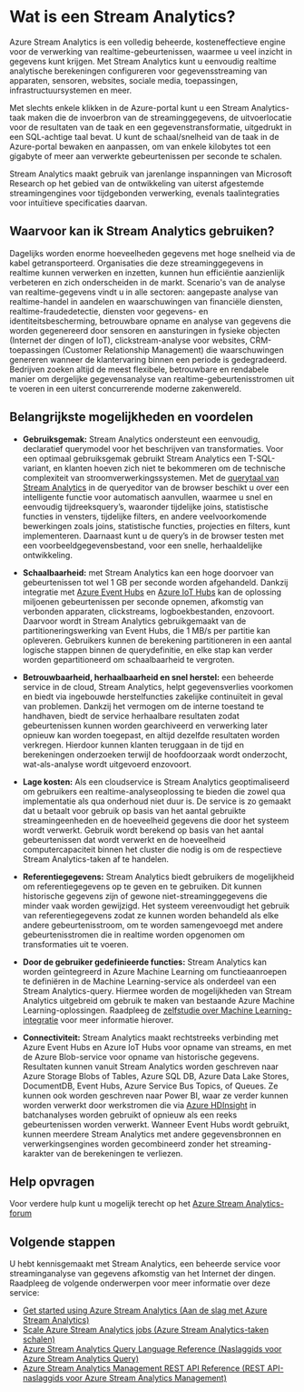 <properties 
    pageTitle="Inleiding tot Stream Analytics | Microsoft Azure" 
    description="Lees over Stream Analytics, een beheerde service waarmee u streaminggegevens van het Internet der dingen (IoT) in realtime kun analyseren." 
    keywords="analyse als een service, beheerde services, verwerking van streams, analyse van streams, wat is analyse van streams"
    services="stream-analytics" 
    documentationCenter="" 
    authors="jeffstokes72" 
    manager="paulettm" 
    editor="cgronlun"/>

<tags 
    ms.service="stream-analytics" 
    ms.devlang="na" 
    ms.topic="get-started-article" 
    ms.tgt_pltfrm="na" 
    ms.workload="data-services" 
    ms.date="08/04/2016" 
    ms.author="jeffstok"/>


# Wat is een Stream Analytics?

Azure Stream Analytics is een volledig beheerde, kosteneffectieve engine voor de verwerking van realtime-gebeurtenissen, waarmee u veel inzicht in gegevens kunt krijgen. Met Stream Analytics kunt u eenvoudig realtime analytische berekeningen configureren voor gegevensstreaming van apparaten, sensoren, websites, sociale media, toepassingen, infrastructuursystemen en meer.

Met slechts enkele klikken in de Azure-portal kunt u een Stream Analytics-taak maken die de invoerbron van de streaminggegevens, de uitvoerlocatie voor de resultaten van de taak en een gegevenstransformatie, uitgedrukt in een SQL-achtige taal bevat. U kunt de schaal/snelheid van de taak in de Azure-portal bewaken en aanpassen, om van enkele kilobytes tot een gigabyte of meer aan verwerkte gebeurtenissen per seconde te schalen.

Stream Analytics maakt gebruik van jarenlange inspanningen van Microsoft Research op het gebied van de ontwikkeling van uiterst afgestemde streamingengines voor tijdgebonden verwerking, evenals taalintegraties voor intuïtieve specificaties daarvan.

## Waarvoor kan ik Stream Analytics gebruiken?
Dagelijks worden enorme hoeveelheden gegevens met hoge snelheid via de kabel getransporteerd. Organisaties die deze streaminggegevens in realtime kunnen verwerken en inzetten, kunnen hun efficiëntie aanzienlijk verbeteren en zich onderscheiden in de markt. Scenario's van de analyse van realtime-gegevens vindt u in alle sectoren: aangepaste analyse van realtime-handel in aandelen en waarschuwingen van financiële diensten, realtime-fraudedetectie, diensten voor gegevens- en identiteitsbescherming, betrouwbare opname en analyse van gegevens die worden gegenereerd door sensoren en aansturingen in fysieke objecten (Internet der dingen of IoT), clickstream-analyse voor websites, CRM-toepassingen (Customer Relationship Management) die waarschuwingen genereren wanneer de klantervaring binnen een periode is gedegradeerd. Bedrijven zoeken altijd de meest flexibele, betrouwbare en rendabele manier om dergelijke gegevensanalyse van realtime-gebeurtenisstromen uit te voeren in een uiterst concurrerende moderne zakenwereld.

## Belangrijkste mogelijkheden en voordelen
-   **Gebruiksgemak:** Stream Analytics ondersteunt een eenvoudig, declaratief querymodel voor het beschrijven van transformaties. Voor een optimaal gebruiksgemak gebruikt Stream Analytics een T-SQL-variant, en klanten hoeven zich niet te bekommeren om de technische complexiteit van stroomverwerkingssystemen. Met de [querytaal van Stream Analytics](https://msdn.microsoft.com/library/azure/dn834998.aspx) in de queryeditor van de browser beschikt u over een intelligente functie voor automatisch aanvullen, waarmee u snel en eenvoudig tijdreeksquery’s, waaronder tijdelijke joins, statistische functies in vensters, tijdelijke filters, en andere veelvoorkomende bewerkingen zoals joins, statistische functies, projecties en filters, kunt implementeren. Daarnaast kunt u de query’s in de browser testen met een voorbeeldgegevensbestand, voor een snelle, herhaaldelijke ontwikkeling.  

-   **Schaalbaarheid:** met Stream Analytics kan een hoge doorvoer van gebeurtenissen tot wel 1 GB per seconde worden afgehandeld. Dankzij integratie met [Azure Event Hubs](https://azure.microsoft.com/services/event-hubs/) en [Azure IoT Hubs](https://azure.microsoft.com/services/iot-hub/) kan de oplossing miljoenen gebeurtenissen per seconde opnemen, afkomstig van verbonden apparaten, clickstreams, logboekbestanden, enzovoort. Daarvoor wordt in Stream Analytics gebruikgemaakt van de partitioneringswerking van Event Hubs, die 1 MB/s per partitie kan opleveren. Gebruikers kunnen de berekening partitioneren in een aantal logische stappen binnen de querydefinitie, en elke stap kan verder worden gepartitioneerd om schaalbaarheid te vergroten.  

-   **Betrouwbaarheid, herhaalbaarheid en snel herstel:** een beheerde service in de cloud, Stream Analytics, helpt gegevensverlies voorkomen en biedt via ingebouwde herstelfuncties zakelijke continuïteit in geval van problemen. Dankzij het vermogen om de interne toestand te handhaven, biedt de service herhaalbare resultaten zodat gebeurtenissen kunnen worden gearchiveerd en verwerking later opnieuw kan worden toegepast, en altijd dezelfde resultaten worden verkregen. Hierdoor kunnen klanten teruggaan in de tijd en berekeningen onderzoeken terwijl de hoofdoorzaak wordt onderzocht, wat-als-analyse wordt uitgevoerd enzovoort.  

-   **Lage kosten:** Als een cloudservice is Stream Analytics geoptimaliseerd om gebruikers een realtime-analyseoplossing te bieden die zowel qua implementatie als qua onderhoud niet duur is. De service is zo gemaakt dat u betaalt voor gebruik op basis van het aantal gebruikte streamingeenheden en de hoeveelheid gegevens die door het systeem wordt verwerkt. Gebruik wordt berekend op basis van het aantal gebeurtenissen dat wordt verwerkt en de hoeveelheid computercapaciteit binnen het cluster die nodig is om de respectieve Stream Analytics-taken af te handelen.  

-   **Referentiegegevens:** Stream Analytics biedt gebruikers de mogelijkheid om referentiegegevens op te geven en te gebruiken. Dit kunnen historische gegevens zijn of gewone niet-streaminggegevens die minder vaak worden gewijzigd. Het systeem vereenvoudigt het gebruik van referentiegegevens zodat ze kunnen worden behandeld als elke andere gebeurtenisstroom, om te worden samengevoegd met andere gebeurtenisstromen die in realtime worden opgenomen om transformaties uit te voeren.  

-   **Door de gebruiker gedefinieerde functies:** Stream Analytics kan worden geïntegreerd in Azure Machine Learning om functieaanroepen te definiëren in de Machine Learning-service als onderdeel van een Stream Analytics-query. Hiermee worden de mogelijkheden van Stream Analytics uitgebreid om gebruik te maken van bestaande Azure Machine Learning-oplossingen. Raadpleeg de [zelfstudie over Machine Learning-integratie](stream-analytics-machine-learning-integration-tutorial.md) voor meer informatie hierover.

-   **Connectiviteit:** Stream Analytics maakt rechtstreeks verbinding met Azure Event Hubs en Azure IoT Hubs voor opname van streams, en met de Azure Blob-service voor opname van historische gegevens. Resultaten kunnen vanuit Stream Analytics worden geschreven naar Azure Storage Blobs of Tables, Azure SQL DB, Azure Data Lake Stores, DocumentDB, Event Hubs, Azure Service Bus Topics, of Queues. Ze kunnen ook worden geschreven naar Power BI, waar ze verder kunnen worden verwerkt door werkstromen die via [Azure HDInsight](https://azure.microsoft.com/services/hdinsight/) in batchanalyses worden gebruikt of opnieuw als een reeks gebeurtenissen worden verwerkt. Wanneer Event Hubs wordt gebruikt, kunnen meerdere Stream Analytics met andere gegevensbronnen en verwerkingsengines worden gecombineerd zonder het streaming-karakter van de berekeningen te verliezen.  

## Help opvragen
Voor verdere hulp kunt u mogelijk terecht op het [Azure Stream Analytics-forum](https://social.msdn.microsoft.com/Forums/en-US/home?forum=AzureStreamAnalytics)

## Volgende stappen
U hebt kennisgemaakt met Stream Analytics, een beheerde service voor streaminganalyse van gegevens afkomstig van het Internet der dingen. Raadpleeg de volgende onderwerpen voor meer informatie over deze service:

- [Get started using Azure Stream Analytics (Aan de slag met Azure Stream Analytics)](stream-analytics-get-started.md)
- [Scale Azure Stream Analytics jobs (Azure Stream Analytics-taken schalen)](stream-analytics-scale-jobs.md)
- [Azure Stream Analytics Query Language Reference (Naslaggids voor Azure Stream Analytics Query)](https://msdn.microsoft.com/library/azure/dn834998.aspx)
- [Azure Stream Analytics Management REST API Reference (REST API-naslaggids voor Azure Stream Analytics Management)](https://msdn.microsoft.com/library/azure/dn835031.aspx)




<!--HONumber=ago16_HO4-->


